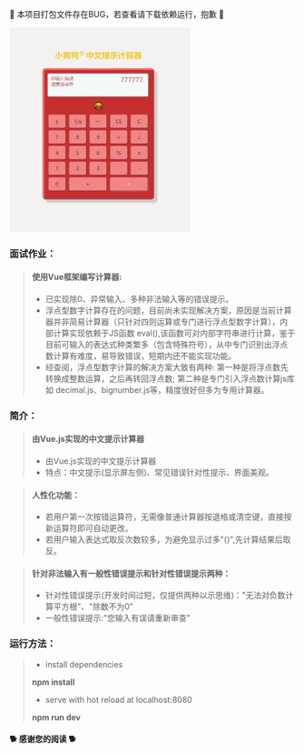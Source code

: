 🍉 本项目打包文件存在BUG，若查看请下载依赖运行，抱歉 🍉

<img src="./效果图.jpg" style="zoom:40%;" />

###  面试作业：

> #### 使用Vue框架编写计算器:
>
> - 已实现除0、异常输入、多种非法输入等的错误提示。
> - 浮点型数字计算存在的问题，目前尚未实现解决方案，原因是当前计算器并非简易计算器（只针对四则运算或专门进行浮点型数字计算），内部计算实现依赖于JS函数 eval(),该函数可对内部字符串进行计算，鉴于目前可输入的表达式种类繁多（包含特殊符号），从中专门识别出浮点数计算有难度，易导致错误，短期内还不能实现功能。
> - 经查阅，浮点型数字计算的解决方案大致有两种: 第一种是将浮点数先转换成整数运算，之后再转回浮点数; 第二种是专门引入浮点数计算js库如 decimal.js、bignumber.js等，精度很好但多为专用计算器。



### 简介：

> #### 由Vue.js实现的中文提示计算器
>
> - 由Vue.js实现的中文提示计算器
> - 特点：中文提示(显示屏左侧)、常见错误针对性提示、界面美观。

> #### 人性化功能：
>
> - 若用户第一次按错运算符，无需像普通计算器按退格或清空键，直接按新运算符即可自动更改。
> - 若用户输入表达式取反次数较多，为避免显示过多"()",先计算结果后取反。

> #### 针对非法输入有一般性错误提示和针对性错误提示两种：
>
> - 针对性错误提示(开发时间过短，仅提供两种以示思维)："无法对负数计算平方根"、"除数不为0"
> - 一般性错误提示:"您输入有误请重新审查"



### 运行方法：

>-  install dependencies
>
>**npm install**
>
>- serve with hot reload at localhost:8080
>
>**npm run dev**



#### **🐕  感谢您的阅读 🐕**
